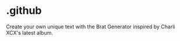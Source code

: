 # .github
Create your own unique text with the Brat Generator inspired by Charli XCX's latest album.
